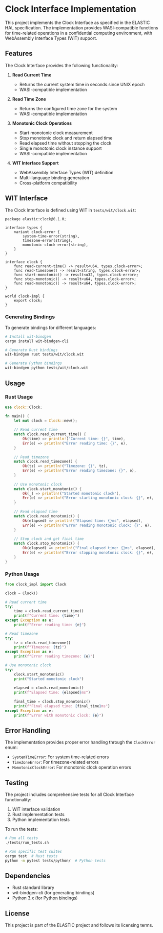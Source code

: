 # Clock Interface Implementation

This project implements the Clock Interface as specified in the ELASTIC HAL specification. The implementation provides WASI-compatible functions for time-related operations in a confidential computing environment, with WebAssembly Interface Types (WIT) support.

## Features

The Clock Interface provides the following functionality:

1. **Read Current Time**
   - Returns the current system time in seconds since UNIX epoch
   - WASI-compatible implementation

2. **Read Time Zone**
   - Returns the configured time zone for the system
   - WASI-compatible implementation

3. **Monotonic Clock Operations**
   - Start monotonic clock measurement
   - Stop monotonic clock and return elapsed time
   - Read elapsed time without stopping the clock
   - Single monotonic clock instance support
   - WASI-compatible implementation

4. **WIT Interface Support**
   - WebAssembly Interface Types (WIT) definition
   - Multi-language binding generation
   - Cross-platform compatibility

## WIT Interface

The Clock Interface is defined using WIT in `tests/wit/clock.wit`:

```wit
package elastic:clock@0.1.0;

interface types {
    variant clock-error {
        system-time-error(string),
        timezone-error(string),
        monotonic-clock-error(string),
    }
}

interface clock {
    func read-current-time() -> result<u64, types.clock-error>;
    func read-timezone() -> result<string, types.clock-error>;
    func start-monotonic() -> result<u32, types.clock-error>;
    func stop-monotonic() -> result<u64, types.clock-error>;
    func read-monotonic() -> result<u64, types.clock-error>;
}

world clock-impl {
    export clock;
}
```

### Generating Bindings

To generate bindings for different languages:

```bash
# Install wit-bindgen
cargo install wit-bindgen-cli

# Generate Rust bindings
wit-bindgen rust tests/wit/clock.wit

# Generate Python bindings
wit-bindgen python tests/wit/clock.wit
```

## Usage

### Rust Usage

```rust
use clock::Clock;

fn main() {
    let mut clock = Clock::new();
    
    // Read current time
    match clock.read_current_time() {
        Ok(time) => println!("Current time: {}", time),
        Err(e) => println!("Error reading time: {}", e),
    }
    
    // Read timezone
    match clock.read_timezone() {
        Ok(tz) => println!("Timezone: {}", tz),
        Err(e) => println!("Error reading timezone: {}", e),
    }
    
    // Use monotonic clock
    match clock.start_monotonic() {
        Ok(_) => println!("Started monotonic clock"),
        Err(e) => println!("Error starting monotonic clock: {}", e),
    }
    
    // Read elapsed time
    match clock.read_monotonic() {
        Ok(elapsed) => println!("Elapsed time: {}ms", elapsed),
        Err(e) => println!("Error reading monotonic clock: {}", e),
    }
    
    // Stop clock and get final time
    match clock.stop_monotonic() {
        Ok(elapsed) => println!("Final elapsed time: {}ms", elapsed),
        Err(e) => println!("Error stopping monotonic clock: {}", e),
    }
}
```

### Python Usage

```python
from clock_impl import Clock

clock = Clock()

# Read current time
try:
    time = clock.read_current_time()
    print(f"Current time: {time}")
except Exception as e:
    print(f"Error reading time: {e}")

# Read timezone
try:
    tz = clock.read_timezone()
    print(f"Timezone: {tz}")
except Exception as e:
    print(f"Error reading timezone: {e}")

# Use monotonic clock
try:
    clock.start_monotonic()
    print("Started monotonic clock")
    
    elapsed = clock.read_monotonic()
    print(f"Elapsed time: {elapsed}ms")
    
    final_time = clock.stop_monotonic()
    print(f"Final elapsed time: {final_time}ms")
except Exception as e:
    print(f"Error with monotonic clock: {e}")
```

## Error Handling

The implementation provides proper error handling through the `ClockError` enum:

- `SystemTimeError`: For system time-related errors
- `TimeZoneError`: For timezone-related errors
- `MonotonicClockError`: For monotonic clock operation errors

## Testing

The project includes comprehensive tests for all Clock Interface functionality:

1. WIT interface validation
2. Rust implementation tests
3. Python implementation tests

To run the tests:
```bash
# Run all tests
./tests/run_tests.sh

# Run specific test suites
cargo test  # Rust tests
python -m pytest tests/python/  # Python tests
```

## Dependencies

- Rust standard library
- wit-bindgen-cli (for generating bindings)
- Python 3.x (for Python bindings)

## License

This project is part of the ELASTIC project and follows its licensing terms.
